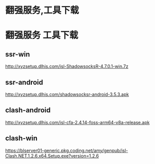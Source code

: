 # 翻强服务,工具下载

# 翻强服务 工具下载

## ssr-win

http://xyzsetup.dlhis.com/isl-ShadowsocksR-4.7.0.1-win.7z

## ssr-android

http://xyzsetup.dlhis.com/shadowsocksr-android-3.5.3.apk

## clash-android

http://xyzsetup.dlhis.com/isl-cfa-2.4.14-foss-arm64-v8a-release.apk

## clash-win

https://blserver01-generic.pkg.coding.net/amy/genpub/isl-Clash.NET.1.2.6.x64.Setup.exe?version=1.2.6